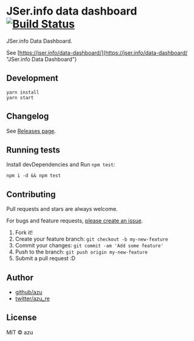 # JSer.info data dashboard [![Build Status](https://travis-ci.org/jser/data-dashboard.svg?branch=master)](https://travis-ci.org/jser/data-dashboard)

JSer.info Data Dashboard.

See [https://jser.info/data-dashboard/](https://jser.info/data-dashboard/ "JSer.info Data Dashboard")

## Development

    yarn install
    yarn start

## Changelog

See [Releases page](https://github.com/jser/dashboard/releases).

## Running tests

Install devDependencies and Run `npm test`:

    npm i -d && npm test

## Contributing

Pull requests and stars are always welcome.

For bugs and feature requests, [please create an issue](https://github.com/jser/dashboard/issues).

1. Fork it!
2. Create your feature branch: `git checkout -b my-new-feature`
3. Commit your changes: `git commit -am 'Add some feature'`
4. Push to the branch: `git push origin my-new-feature`
5. Submit a pull request :D

## Author

- [github/azu](https://github.com/azu)
- [twitter/azu_re](https://twitter.com/azu_re)

## License

MIT © azu

